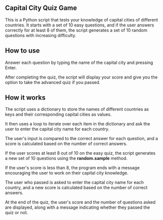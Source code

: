 ## Capital City Quiz Game

This is a Python script that tests your knowledge of capital cities of different countries. It starts with a set of 10 easy questions, and if the user answers correctly for at least 8 of them, the script generates a set of 10 random questions with increasing difficulty.

## How to use

Answer each question by typing the name of the capital city and pressing Enter.

After completing the quiz, the script will display your score and give you the option to take the advanced quiz if you passed.

## How it works

The script uses a dictionary to store the names of different countries as keys and their corresponding capital cities as values. 

It then uses a loop to iterate over each item in the dictionary and ask the user to enter the capital city name for each country. 

The user's input is compared to the correct answer for each question, and a score is calculated based on the number of correct answers.

If the user scores at least 8 out of 10 on the easy quiz, the script generates a new set of 10 questions using the **random.sample** method. 

If the user's score is less than 8, the program ends with a message encouraging the user to work on their capital city knowledge.

The user who passed is asked to enter the capital city name for each country, and a new score is calculated based on the number of correct answers.

At the end of the quiz, the user's score and the number of questions asked are displayed, along with a message indicating whether they passed the quiz or not. 